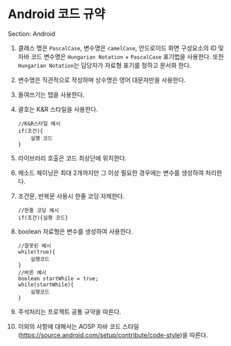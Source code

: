 # Android 코드 규약

Section: Android

1. 클래스 명은 `PascalCase`, 변수명은 `camelCase`, 안드로이드 화면 구성요소의 ID 및 자바 코드 변수명은 `Hungarian Notation` + `PascalCase` 표기법을 사용한다.
    또한 `Hungarian Notation`는 담당자가 자료형 표기를 정하고 문서화 한다.
2. 변수명은 직관적으로 작성하며 상수명은 영어 대문자만을 사용한다.
3. 들여쓰기는 탭을 사용한다.
4. 괄호는 K&R 스타일을 사용한다.

    ```android
    //K&R스타일 예시
    if(조건){
        실행 코드
    }
    ```

5. 라이브러리 호출은 코드 최상단에 위치한다.
6. 메소드 체이닝은 최대 2개까지만 그 이상 필요한 경우에는 변수를 생성하여 처리한다.
7. 조건문, 반복문 사용시 한줄 코딩 자제한다.

    ```android
    //한줄 코딩 예시
    if(조건){실행 코드}
    ```

8. boolean 자료형은 변수를 생성하여 사용한다.

    ```android
    //잘못된 예시
    while(true){
        실행코드
    }
    //바른 예시
    boolean startWhile = true;
    while(startWhile){
        실행코드
    }
    ```

9. 주석처리는 프로젝트 공통 규약을 따른다.
10. 이외의 사항에 대해서는 AOSP 자바 코드 스타일(<https://source.android.com/setup/contribute/code-style>)을 따른다.
